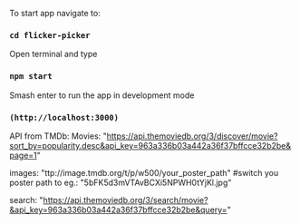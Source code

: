 To start app navigate to:

### `cd flicker-picker`

Open terminal and type

### `npm start`

Smash enter to run the app in development mode

### `(http://localhost:3000)`

API from TMDb:
Movies: "https://api.themoviedb.org/3/discover/movie?sort_by=popularity.desc&api_key=963a336b03a442a36f37bffcce32b2be&page=1"

images: "ttp://image.tmdb.org/t/p/w500/your_poster_path" #switch you poster path to eg.: "5bFK5d3mVTAvBCXi5NPWH0tYjKl.jpg"

search: "https://api.themoviedb.org/3/search/movie?&api_key=963a336b03a442a36f37bffcce32b2be&query="
